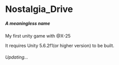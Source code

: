 # Nostalgia_Drive
##### A meaningless name

My first unity game with @X-25

It requires Unity 5.6.2f1(or higher version) to be built.

###### Updating...
